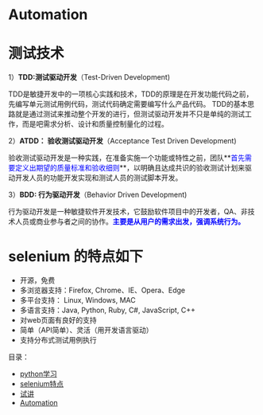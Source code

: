 
# Automation

<h1>测试技术 </h1>

  1）**TDD:测试驱动开发**（Test-Driven Development)

  TDD是敏捷开发中的一项核心实践和技术，TDD的原理是在开发功能代码之前，先编写单元测试用例代码，测试代码确定需要编写什么产品代码。
  TDD的基本思路就是通过测试来推动整个开发的进行，但测试驱动开发并不只是单纯的测试工作，而是吧需求分析、设计和质量控制量化的过程。

  2）**ATDD： 验收测试驱动开发**（Acceptance Test Driven Development)

  验收测试驱动开发是一种实践，在准备实施一个功能或特性之前，团队**<font color=blue>首先需要定义出期望的质量标准和验收细则</font>**，以明确且达成共识的验收测试计划来驱动开发人员的功能开发实现和测试人员的测试脚本开发。

  3）**BDD: 行为驱动开发**（Behavior Driven Development)

  行为驱动开发是一种敏捷软件开发技术，它鼓励软件项目中的开发者，QA、非技术人员或商业参与者之间的协作。**<font color=blue>主要是从用户的需求出发，强调系统行为。</font>**

# selenium 的特点如下 #
- 开源，免费
- 多浏览器支持：Firefox, Chrome、IE、Opera、Edge
- 多平台支持： Linux, Windows, MAC
- 多语言支持：Java, Python, Ruby, C#, JavaScript, C++
- 对web页面有良好的支持
- 简单（API简单）、灵活（用开发语言驱动）
- 支持分布式测试用例执行

目录：
- [python学习](document/为什么要学python.md  "python")
- [selenium特点](document/selenium特点.md  "selenium特点")
- [试讲](document/试讲.pptx  "试讲")
- [Automation](document/自动化测试基础.md  "Auto") 
